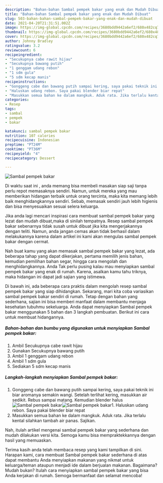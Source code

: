 ```yaml
---
description: "Bahan-bahan Sambal pempek bakar yang enak dan Mudah Dibuat"
title: "Bahan-bahan Sambal pempek bakar yang enak dan Mudah Dibuat"
slug: 503-bahan-bahan-sambal-pempek-bakar-yang-enak-dan-mudah-dibuat
date: 2021-04-20T21:31:51.002Z
image: https://img-global.cpcdn.com/recipes/3680bdd9442a6ef2/680x482cq70/sambal-pempek-bakar-foto-resep-utama.jpg
thumbnail: https://img-global.cpcdn.com/recipes/3680bdd9442a6ef2/680x482cq70/sambal-pempek-bakar-foto-resep-utama.jpg
cover: https://img-global.cpcdn.com/recipes/3680bdd9442a6ef2/680x482cq70/sambal-pempek-bakar-foto-resep-utama.jpg
author: Johnny Bradley
ratingvalue: 3.2
reviewcount: 6
recipeingredient:
- "Secukupnya cabe rawit hijau"
- "Secukupnya bawang putih"
- "1 genggam udang rebon"
- "1 sdm gula"
- "5 sdm kecap manis"
recipeinstructions:
- "Gonggeng cabe dan bawang putih sampai kering, saya pakai teknik ini biar aromanya semakin wangi. Setelah terlihat kering, masukkan air sedikit. Rebus sampai matang. Kemudian blender halus"
- "Haluskan udang rebon. Saya pakai blender biar repat"
- "Masukkan semua bahan ke dalam mangkuk. Aduk rata. Jika terlalu kental silahkan tambah air panas. Sajikan."
categories:
- Resep
tags:
- sambal
- pempek
- bakar

katakunci: sambal pempek bakar 
nutrition: 107 calories
recipecuisine: Indonesian
preptime: "PT24M"
cooktime: "PT36M"
recipeyield: "4"
recipecategory: Dessert

---
```



![Sambal pempek bakar](https://img-global.cpcdn.com/recipes/3680bdd9442a6ef2/680x482cq70/sambal-pempek-bakar-foto-resep-utama.jpg)

Di waktu  saat ini , anda memang bisa membeli masakan siap saji tanpa perlu repot memasaknya sendiri. Namun, untuk mereka yang mau memberikan hidangan terbaik untuk orang tercinta, maka kita memang lebih baik menghidangkannya sendiri. Sebab, memasak sendiri jauh lebih higienis dan bisa menyesuaikan sesuai selera keluarga.

Jika anda lagi mencari inspirasi cara membuat sambal pempek bakar yang lezat dan mudah dibuat,maka di sinilah tempatnya. Resep sambal pempek bakar  sebenarnya tidak susah untuk dibuat jika kita mengerjakannya dengan teliti. Namun, anda jangan cemas akan tidak berhasil dalam melakukannya 
karena dalam artikel ini kami akan mengulas sambal pempek bakar dengan cermat.  



Nah buat kamu yang akan memasak sambal pempek bakar yang lezat, ada beberapa tahap yang dapat dikerjakan, pertama memilih jenis bahan, kemudian pemilihan bahan segar, hingga cara mengolah dan menghidangkannya. Anda Tak perlu pusing kalau mau menyiapkan sambal pempek bakar yang enak di rumah. Karena, asalkan kamu  tahu triknya, maka hidangan ini dapat jadi sajian yang istimewa.

Di bawah ini, ada beberapa cara praktis  dalam mengolah resep sambal pempek bakar yang siap dihidangkan. Sekarang, mari kita coba variasikan sambal pempek bakar sendiri di rumah. Tetap dengan bahan yang sederhana, sajian ini bisa memberi manfaat dalam membantu menjaga kesehatan tubuhmu sekeluarga. Anda dapat menyiapkan Sambal pempek bakar menggunakan 5 bahan dan 3 langkah pembuatan. Berikut ini cara untuk membuat hidangannya.

<!--inarticleads1-->

##### Bahan-bahan dan bumbu yang digunakan untuk menyiapkan Sambal pempek bakar:

1. Ambil Secukupnya cabe rawit hijau
1. Gunakan Secukupnya bawang putih
1. Ambil 1 genggam udang rebon
1. Ambil 1 sdm gula
1. Sediakan 5 sdm kecap manis




<!--inarticleads2-->

##### Langkah-langkah menyiapkan Sambal pempek bakar:

1. Gonggeng cabe dan bawang putih sampai kering, saya pakai teknik ini biar aromanya semakin wangi. Setelah terlihat kering, masukkan air sedikit. Rebus sampai matang. Kemudian blender halus
<img src="https://img-global.cpcdn.com/steps/66412c17d2fb4ab5/160x128cq70/sambal-pempek-bakar-langkah-memasak-1-foto.jpg" alt="Sambal pempek bakar"><img src="https://img-global.cpcdn.com/steps/2770114f748f9cd9/160x128cq70/sambal-pempek-bakar-langkah-memasak-1-foto.jpg" alt="Sambal pempek bakar">1. Haluskan udang rebon. Saya pakai blender biar repat
1. Masukkan semua bahan ke dalam mangkuk. Aduk rata. Jika terlalu kental silahkan tambah air panas. Sajikan.




Nah, itulah artikel mengenai  sambal pempek bakar  yang sederhana dan mudah dilakukan versi kita. Semoga kamu bisa mempraktekkannya dengan hasil yang memuaskan. 

Terima kasih anda telah membaca resep yang kami tampilkan di sini. Harapan kami, cara membuat  Sambal pempek bakar sederhana di atas dapat membantu Anda menyiapkan makanan yang nikmat untuk keluarga/teman ataupun menjadi ide dalam berjualan makanan. Bagaimana? Mudah bukan? Itulah cara menyiapkan sambal pempek bakar yang bisa Anda kerjakan di rumah. Semoga bermanfaat dan selamat mencoba!

